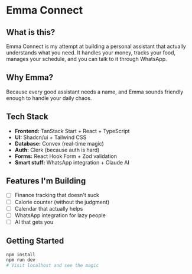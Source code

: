 # Emma Connect

## What is this?
Emma Connect is my attempt at building a personal assistant that actually understands what you need. It handles your money, tracks your food, manages your schedule, and you can talk to it through WhatsApp.

## Why Emma?
Because every good assistant needs a name, and Emma sounds friendly enough to handle your daily chaos.

## Tech Stack
- **Frontend:** TanStack Start + React + TypeScript
- **UI:** Shadcn/ui + Tailwind CSS
- **Database:** Convex (real-time magic)
- **Auth:** Clerk (because auth is hard)
- **Forms:** React Hook Form + Zod validation
- **Smart stuff:** WhatsApp integration + Claude AI

## Features I'm Building
- [ ] Finance tracking that doesn't suck
- [ ] Calorie counter (without the judgment)
- [ ] Calendar that actually helps
- [ ] WhatsApp integration for lazy people
- [ ] AI that gets you

## Getting Started
```bash
npm install
npm run dev
# Visit localhost and see the magic